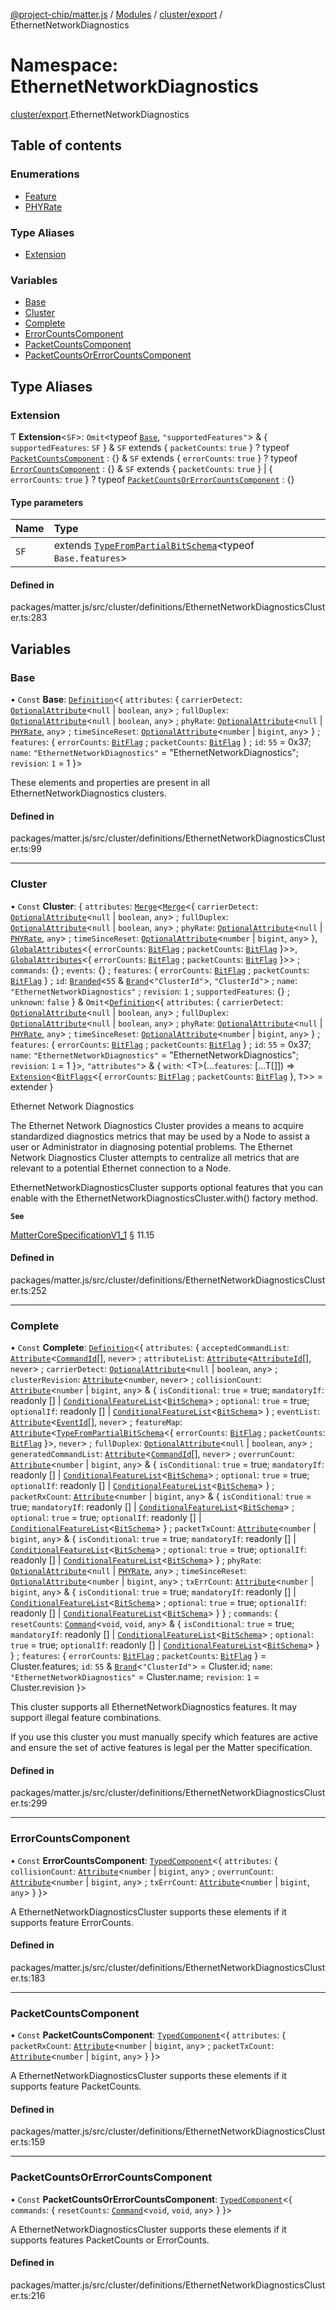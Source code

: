 [@project-chip/matter.js](../README.md) / [Modules](../modules.md) / [cluster/export](cluster_export.md) / EthernetNetworkDiagnostics

# Namespace: EthernetNetworkDiagnostics

[cluster/export](cluster_export.md).EthernetNetworkDiagnostics

## Table of contents

### Enumerations

- [Feature](../enums/cluster_export.EthernetNetworkDiagnostics.Feature.md)
- [PHYRate](../enums/cluster_export.EthernetNetworkDiagnostics.PHYRate.md)

### Type Aliases

- [Extension](cluster_export.EthernetNetworkDiagnostics.md#extension)

### Variables

- [Base](cluster_export.EthernetNetworkDiagnostics.md#base)
- [Cluster](cluster_export.EthernetNetworkDiagnostics.md#cluster)
- [Complete](cluster_export.EthernetNetworkDiagnostics.md#complete)
- [ErrorCountsComponent](cluster_export.EthernetNetworkDiagnostics.md#errorcountscomponent)
- [PacketCountsComponent](cluster_export.EthernetNetworkDiagnostics.md#packetcountscomponent)
- [PacketCountsOrErrorCountsComponent](cluster_export.EthernetNetworkDiagnostics.md#packetcountsorerrorcountscomponent)

## Type Aliases

### Extension

Ƭ **Extension**<`SF`\>: `Omit`<typeof [`Base`](cluster_export.EthernetNetworkDiagnostics.md#base), ``"supportedFeatures"``\> & { `supportedFeatures`: `SF`  } & `SF` extends { `packetCounts`: ``true``  } ? typeof [`PacketCountsComponent`](cluster_export.EthernetNetworkDiagnostics.md#packetcountscomponent) : {} & `SF` extends { `errorCounts`: ``true``  } ? typeof [`ErrorCountsComponent`](cluster_export.EthernetNetworkDiagnostics.md#errorcountscomponent) : {} & `SF` extends { `packetCounts`: ``true``  } \| { `errorCounts`: ``true``  } ? typeof [`PacketCountsOrErrorCountsComponent`](cluster_export.EthernetNetworkDiagnostics.md#packetcountsorerrorcountscomponent) : {}

#### Type parameters

| Name | Type |
| :------ | :------ |
| `SF` | extends [`TypeFromPartialBitSchema`](schema_export.md#typefrompartialbitschema)<typeof `Base.features`\> |

#### Defined in

packages/matter.js/src/cluster/definitions/EthernetNetworkDiagnosticsCluster.ts:283

## Variables

### Base

• `Const` **Base**: [`Definition`](cluster_export.ClusterFactory.md#definition)<{ `attributes`: { `carrierDetect`: [`OptionalAttribute`](cluster_export.md#optionalattribute)<``null`` \| `boolean`, `any`\> ; `fullDuplex`: [`OptionalAttribute`](cluster_export.md#optionalattribute)<``null`` \| `boolean`, `any`\> ; `phyRate`: [`OptionalAttribute`](cluster_export.md#optionalattribute)<``null`` \| [`PHYRate`](../enums/cluster_export.EthernetNetworkDiagnostics.PHYRate.md), `any`\> ; `timeSinceReset`: [`OptionalAttribute`](cluster_export.md#optionalattribute)<`number` \| `bigint`, `any`\>  } ; `features`: { `errorCounts`: [`BitFlag`](schema_export.md#bitflag-1) ; `packetCounts`: [`BitFlag`](schema_export.md#bitflag-1)  } ; `id`: ``55`` = 0x37; `name`: ``"EthernetNetworkDiagnostics"`` = "EthernetNetworkDiagnostics"; `revision`: ``1`` = 1 }\>

These elements and properties are present in all EthernetNetworkDiagnostics clusters.

#### Defined in

packages/matter.js/src/cluster/definitions/EthernetNetworkDiagnosticsCluster.ts:99

___

### Cluster

• `Const` **Cluster**: { `attributes`: [`Merge`](util_export.md#merge)<[`Merge`](util_export.md#merge)<{ `carrierDetect`: [`OptionalAttribute`](cluster_export.md#optionalattribute)<``null`` \| `boolean`, `any`\> ; `fullDuplex`: [`OptionalAttribute`](cluster_export.md#optionalattribute)<``null`` \| `boolean`, `any`\> ; `phyRate`: [`OptionalAttribute`](cluster_export.md#optionalattribute)<``null`` \| [`PHYRate`](../enums/cluster_export.EthernetNetworkDiagnostics.PHYRate.md), `any`\> ; `timeSinceReset`: [`OptionalAttribute`](cluster_export.md#optionalattribute)<`number` \| `bigint`, `any`\>  }, [`GlobalAttributes`](cluster_export.md#globalattributes-1)<{ `errorCounts`: [`BitFlag`](schema_export.md#bitflag-1) ; `packetCounts`: [`BitFlag`](schema_export.md#bitflag-1)  }\>\>, [`GlobalAttributes`](cluster_export.md#globalattributes-1)<{ `errorCounts`: [`BitFlag`](schema_export.md#bitflag-1) ; `packetCounts`: [`BitFlag`](schema_export.md#bitflag-1)  }\>\> ; `commands`: {} ; `events`: {} ; `features`: { `errorCounts`: [`BitFlag`](schema_export.md#bitflag-1) ; `packetCounts`: [`BitFlag`](schema_export.md#bitflag-1)  } ; `id`: [`Branded`](util_export.md#branded)<``55`` & [`Brand`](util_export.md#brand)<``"ClusterId"``\>, ``"ClusterId"``\> ; `name`: ``"EthernetNetworkDiagnostics"`` ; `revision`: ``1`` ; `supportedFeatures`: {} ; `unknown`: ``false``  } & `Omit`<[`Definition`](cluster_export.ClusterFactory.md#definition)<{ `attributes`: { `carrierDetect`: [`OptionalAttribute`](cluster_export.md#optionalattribute)<``null`` \| `boolean`, `any`\> ; `fullDuplex`: [`OptionalAttribute`](cluster_export.md#optionalattribute)<``null`` \| `boolean`, `any`\> ; `phyRate`: [`OptionalAttribute`](cluster_export.md#optionalattribute)<``null`` \| [`PHYRate`](../enums/cluster_export.EthernetNetworkDiagnostics.PHYRate.md), `any`\> ; `timeSinceReset`: [`OptionalAttribute`](cluster_export.md#optionalattribute)<`number` \| `bigint`, `any`\>  } ; `features`: { `errorCounts`: [`BitFlag`](schema_export.md#bitflag-1) ; `packetCounts`: [`BitFlag`](schema_export.md#bitflag-1)  } ; `id`: ``55`` = 0x37; `name`: ``"EthernetNetworkDiagnostics"`` = "EthernetNetworkDiagnostics"; `revision`: ``1`` = 1 }\>, ``"attributes"``\> & { `with`: <T\>(...`features`: [...T[]]) => [`Extension`](cluster_export.EthernetNetworkDiagnostics.md#extension)<[`BitFlags`](schema_export.md#bitflags)<{ `errorCounts`: [`BitFlag`](schema_export.md#bitflag-1) ; `packetCounts`: [`BitFlag`](schema_export.md#bitflag-1)  }, `T`\>\> = extender }

Ethernet Network Diagnostics

The Ethernet Network Diagnostics Cluster provides a means to acquire standardized diagnostics metrics that may
be used by a Node to assist a user or Administrator in diagnosing potential problems. The Ethernet Network
Diagnostics Cluster attempts to centralize all metrics that are relevant to a potential Ethernet connection to a
Node.

EthernetNetworkDiagnosticsCluster supports optional features that you can enable with the
EthernetNetworkDiagnosticsCluster.with() factory method.

**`See`**

[MatterCoreSpecificationV1_1](../interfaces/spec_export.MatterCoreSpecificationV1_1.md) § 11.15

#### Defined in

packages/matter.js/src/cluster/definitions/EthernetNetworkDiagnosticsCluster.ts:252

___

### Complete

• `Const` **Complete**: [`Definition`](cluster_export.ClusterFactory.md#definition)<{ `attributes`: { `acceptedCommandList`: [`Attribute`](cluster_export.md#attribute)<[`CommandId`](datatype_export.md#commandid)[], `never`\> ; `attributeList`: [`Attribute`](cluster_export.md#attribute)<[`AttributeId`](datatype_export.md#attributeid)[], `never`\> ; `carrierDetect`: [`OptionalAttribute`](cluster_export.md#optionalattribute)<``null`` \| `boolean`, `any`\> ; `clusterRevision`: [`Attribute`](cluster_export.md#attribute)<`number`, `never`\> ; `collisionCount`: [`Attribute`](cluster_export.md#attribute)<`number` \| `bigint`, `any`\> & { `isConditional`: ``true`` = true; `mandatoryIf`: readonly [] \| [`ConditionalFeatureList`](cluster_export.md#conditionalfeaturelist)<[`BitSchema`](schema_export.md#bitschema)\> ; `optional`: ``true`` = true; `optionalIf`: readonly [] \| [`ConditionalFeatureList`](cluster_export.md#conditionalfeaturelist)<[`BitSchema`](schema_export.md#bitschema)\>  } ; `eventList`: [`Attribute`](cluster_export.md#attribute)<[`EventId`](datatype_export.md#eventid)[], `never`\> ; `featureMap`: [`Attribute`](cluster_export.md#attribute)<[`TypeFromPartialBitSchema`](schema_export.md#typefrompartialbitschema)<{ `errorCounts`: [`BitFlag`](schema_export.md#bitflag-1) ; `packetCounts`: [`BitFlag`](schema_export.md#bitflag-1)  }\>, `never`\> ; `fullDuplex`: [`OptionalAttribute`](cluster_export.md#optionalattribute)<``null`` \| `boolean`, `any`\> ; `generatedCommandList`: [`Attribute`](cluster_export.md#attribute)<[`CommandId`](datatype_export.md#commandid)[], `never`\> ; `overrunCount`: [`Attribute`](cluster_export.md#attribute)<`number` \| `bigint`, `any`\> & { `isConditional`: ``true`` = true; `mandatoryIf`: readonly [] \| [`ConditionalFeatureList`](cluster_export.md#conditionalfeaturelist)<[`BitSchema`](schema_export.md#bitschema)\> ; `optional`: ``true`` = true; `optionalIf`: readonly [] \| [`ConditionalFeatureList`](cluster_export.md#conditionalfeaturelist)<[`BitSchema`](schema_export.md#bitschema)\>  } ; `packetRxCount`: [`Attribute`](cluster_export.md#attribute)<`number` \| `bigint`, `any`\> & { `isConditional`: ``true`` = true; `mandatoryIf`: readonly [] \| [`ConditionalFeatureList`](cluster_export.md#conditionalfeaturelist)<[`BitSchema`](schema_export.md#bitschema)\> ; `optional`: ``true`` = true; `optionalIf`: readonly [] \| [`ConditionalFeatureList`](cluster_export.md#conditionalfeaturelist)<[`BitSchema`](schema_export.md#bitschema)\>  } ; `packetTxCount`: [`Attribute`](cluster_export.md#attribute)<`number` \| `bigint`, `any`\> & { `isConditional`: ``true`` = true; `mandatoryIf`: readonly [] \| [`ConditionalFeatureList`](cluster_export.md#conditionalfeaturelist)<[`BitSchema`](schema_export.md#bitschema)\> ; `optional`: ``true`` = true; `optionalIf`: readonly [] \| [`ConditionalFeatureList`](cluster_export.md#conditionalfeaturelist)<[`BitSchema`](schema_export.md#bitschema)\>  } ; `phyRate`: [`OptionalAttribute`](cluster_export.md#optionalattribute)<``null`` \| [`PHYRate`](../enums/cluster_export.EthernetNetworkDiagnostics.PHYRate.md), `any`\> ; `timeSinceReset`: [`OptionalAttribute`](cluster_export.md#optionalattribute)<`number` \| `bigint`, `any`\> ; `txErrCount`: [`Attribute`](cluster_export.md#attribute)<`number` \| `bigint`, `any`\> & { `isConditional`: ``true`` = true; `mandatoryIf`: readonly [] \| [`ConditionalFeatureList`](cluster_export.md#conditionalfeaturelist)<[`BitSchema`](schema_export.md#bitschema)\> ; `optional`: ``true`` = true; `optionalIf`: readonly [] \| [`ConditionalFeatureList`](cluster_export.md#conditionalfeaturelist)<[`BitSchema`](schema_export.md#bitschema)\>  }  } ; `commands`: { `resetCounts`: [`Command`](cluster_export.md#command)<`void`, `void`, `any`\> & { `isConditional`: ``true`` = true; `mandatoryIf`: readonly [] \| [`ConditionalFeatureList`](cluster_export.md#conditionalfeaturelist)<[`BitSchema`](schema_export.md#bitschema)\> ; `optional`: ``true`` = true; `optionalIf`: readonly [] \| [`ConditionalFeatureList`](cluster_export.md#conditionalfeaturelist)<[`BitSchema`](schema_export.md#bitschema)\>  }  } ; `features`: { `errorCounts`: [`BitFlag`](schema_export.md#bitflag-1) ; `packetCounts`: [`BitFlag`](schema_export.md#bitflag-1)  } = Cluster.features; `id`: ``55`` & [`Brand`](util_export.md#brand)<``"ClusterId"``\> = Cluster.id; `name`: ``"EthernetNetworkDiagnostics"`` = Cluster.name; `revision`: ``1`` = Cluster.revision }\>

This cluster supports all EthernetNetworkDiagnostics features. It may support illegal feature combinations.

If you use this cluster you must manually specify which features are active and ensure the set of active
features is legal per the Matter specification.

#### Defined in

packages/matter.js/src/cluster/definitions/EthernetNetworkDiagnosticsCluster.ts:299

___

### ErrorCountsComponent

• `Const` **ErrorCountsComponent**: [`TypedComponent`](../interfaces/cluster_export.ClusterFactory.TypedComponent.md)<{ `attributes`: { `collisionCount`: [`Attribute`](cluster_export.md#attribute)<`number` \| `bigint`, `any`\> ; `overrunCount`: [`Attribute`](cluster_export.md#attribute)<`number` \| `bigint`, `any`\> ; `txErrCount`: [`Attribute`](cluster_export.md#attribute)<`number` \| `bigint`, `any`\>  }  }\>

A EthernetNetworkDiagnosticsCluster supports these elements if it supports feature ErrorCounts.

#### Defined in

packages/matter.js/src/cluster/definitions/EthernetNetworkDiagnosticsCluster.ts:183

___

### PacketCountsComponent

• `Const` **PacketCountsComponent**: [`TypedComponent`](../interfaces/cluster_export.ClusterFactory.TypedComponent.md)<{ `attributes`: { `packetRxCount`: [`Attribute`](cluster_export.md#attribute)<`number` \| `bigint`, `any`\> ; `packetTxCount`: [`Attribute`](cluster_export.md#attribute)<`number` \| `bigint`, `any`\>  }  }\>

A EthernetNetworkDiagnosticsCluster supports these elements if it supports feature PacketCounts.

#### Defined in

packages/matter.js/src/cluster/definitions/EthernetNetworkDiagnosticsCluster.ts:159

___

### PacketCountsOrErrorCountsComponent

• `Const` **PacketCountsOrErrorCountsComponent**: [`TypedComponent`](../interfaces/cluster_export.ClusterFactory.TypedComponent.md)<{ `commands`: { `resetCounts`: [`Command`](cluster_export.md#command)<`void`, `void`, `any`\>  }  }\>

A EthernetNetworkDiagnosticsCluster supports these elements if it supports features PacketCounts or ErrorCounts.

#### Defined in

packages/matter.js/src/cluster/definitions/EthernetNetworkDiagnosticsCluster.ts:216

